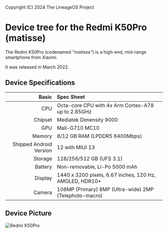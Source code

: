 Copyright (C) 2024 The LineageOS Project
# Device tree for the Redmi K50Pro (matisse)

The Redmi K50Pro (codenamed _"matisse"_) is a high-end, mid-range smartphone from Xiaomi.

It was released in March 2022.

## Device Specifications

|                   Basic | Spec Sheet                                              |
| ----------------------: | :------------------------------------------------------ |
|                     CPU | Octa-core CPU with 4x Arm Cortex-A78 up to 2.85GHz      |
|                 Chipset | Mediatek Dimensity 9000                                 |
|                     GPU | Mali-G710 MC10                                           |
|                  Memory | 8/12 GB RAM (LPDDR5 6400Mbps)                           |
| Shipped Android Version | 12 with MIUI 13                                         |
|                 Storage | 128/256/512 GB (UFS 3.1)                                |
|                 Battery | Non-removable, Li-Po 5000 mAh                          |
|                 Display | 1440 x 3200 pixels, 6.67 inches, 120 Hz, AMOLED, HDR10+ |
|                  Camera | 108MP (Primary) 8MP (Ultra-wide) 2MP (Telephoto-macro)      |

## Device Picture
![Redmi K50Pro](https://cdn.cnbj0.fds.api.mi-img.com/b2c-shopapi-pms/pms_1653381863.47942179.png)